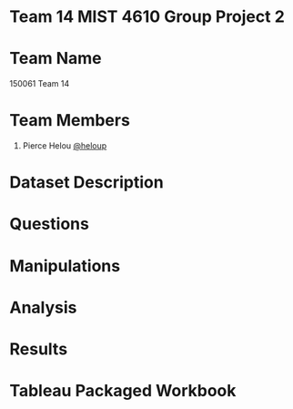# Team 14 MIST 4610 Group Project 2
# Team Name
150061 Team 14
# Team Members
1. Pierce Helou [@heloup](https://github.com/heloup)
# Dataset Description

# Questions 

# Manipulations 

# Analysis

# Results

# Tableau Packaged Workbook 

